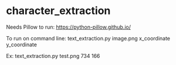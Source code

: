 # character_extraction

Needs Pillow to run: https://python-pillow.github.io/ 

To run on command line:
text_extraction.py image.png x_coordinate y_coordinate

Ex:
text_extraction.py test.png 734 166

